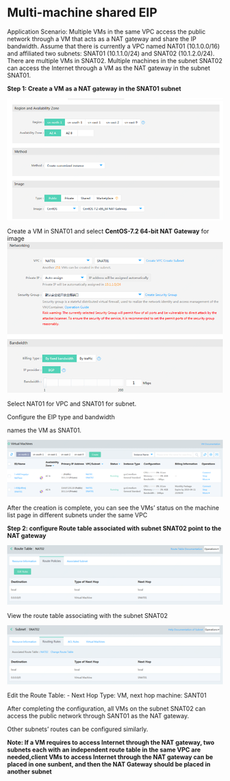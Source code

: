 # **Multi-machine shared EIP**

Application Scenario: Multiple VMs in the same VPC access the public network through a VM that acts as a NAT gateway and share the IP bandwidth. Assume that there is currently a VPC named NAT01 (10.1.0.0/16) and affiliated two subnets: SNAT01 (10.1.1.0/24) and SNAT02 (10.1.2.0/24). There are multiple VMs in SNAT02. Multiple machines in the subnet SNAT02 can access the Internet through a VM as the NAT gateway in the subnet SNAT01.

**Step 1: Create a VM as a NAT gateway in the SNAT01 subnet**

![](/image/Networking/Virtual-Private-Cloud/Getting-Started/Muitiple-Virtual-Machine-Use-Shared-IpAddress/Step1-1.png)



Create a VM in SNAT01 and select **CentOS-7.2 64-bit NAT Gateway** for image
![](/image/Networking/Virtual-Private-Cloud/Getting-Started/Muitiple-Virtual-Machine-Use-Shared-IpAddress/Step1-2.png)



Select NAT01 for VPC and SNAT01 for subnet.

Configure the EIP type and bandwidth

names the VM as SNAT01.

![](/image/Networking/Virtual-Private-Cloud/Getting-Started/Muitiple-Virtual-Machine-Use-Shared-IpAddress/Step1-3.png)



After the creation is complete, you can see the VMs’ status on the machine list page in different subnets under the same VPC 



**Step 2: configure Route table associated with subnet SNAT02 point to the NAT gateway**

![](/image/Networking/Virtual-Private-Cloud/Getting-Started/Muitiple-Virtual-Machine-Use-Shared-IpAddress/Step2-1.png)



View the route table associating with the subnet SNAT02

![](/image/Networking/Virtual-Private-Cloud/Getting-Started/Muitiple-Virtual-Machine-Use-Shared-IpAddress/Step2-2.png)



Edit the Route Table: - Next Hop Type: VM, next hop machine: SANT01

After completing the configuration, all VMs on the subnet SNAT02 can access the public network through SANT01 as the NAT gateway.

Other subnets’ routes can be configured similarly.

**Note: If a VM requires to access Internet through the NAT gateway, two subnets each with an independent route table in the same VPC are needed,client VMs to access Internet through the NAT gateway can be placed in one sunbent, and then the NAT Gateway should be placed in another subnet**